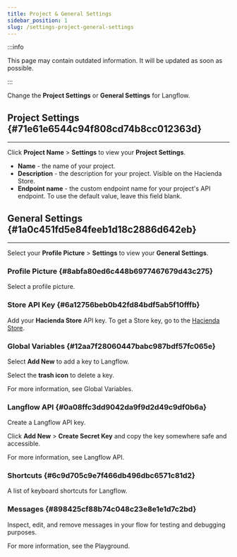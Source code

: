 ```yaml
---
title: Project & General Settings
sidebar_position: 1
slug: /settings-project-general-settings
---
```




:::info

This page may contain outdated information. It will be updated as soon as possible.

:::




Change the **Project Settings** or **General Settings** for Langflow.


## Project Settings {#71e61e6544c94f808cd74b8cc012363d}


---


Click **Project Name** &gt; **Settings** to view your **Project Settings**.

- **Name** - the name of your project.
- **Description** - the description for your project.
Visible on the Hacienda Store.
- **Endpoint name** - the custom endpoint name for your project's API endpoint.
To use the default value, leave this field blank.

## General Settings {#1a0c451fd5e84feeb1d18c2886d642eb}


---


Select your **Profile Picture** &gt; **Settings** to view your **General Settings**.


### Profile Picture {#8abfa80ed6c448b6977467679d43c275}


Select a profile picture.


### Store API Key {#6a12756beb0b42fd84bdf5ab5f10fffb}


Add your **Hacienda Store** API key. To get a Store key, go to the [Hacienda Store](https://www.langflow.store/).


### Global Variables {#12aa7f28060447babc987bdf57fc065e}


Select **Add New** to add a key to Langflow.


Select the **trash icon** to delete a key.


For more information, see Global Variables.


### Langflow API {#0a08ffc3dd9042da9f9d2d49c9df0b6a}


Create a Langflow API key.


Click **Add New** &gt; **Create Secret Key** and copy the key somewhere safe and accessible.


For more information, see Langflow API.


### Shortcuts {#6c9d705c9e7f466db496dbc6571c81d2}


A list of keyboard shortcuts for Langflow.


### Messages {#898425cf88b74c048c23e8e1e1d7c2bd}


Inspect, edit, and remove messages in your flow for testing and debugging purposes.


For more information, see the Playground.


